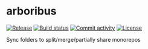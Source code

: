 # arboribus

[![Release](https://img.shields.io/github/v/release/9hgg/arboribus)](https://img.shields.io/github/v/release/9hgg/arboribus)
[![Build status](https://img.shields.io/github/actions/workflow/status/9hgg/arboribus/main.yml?branch=main)](https://github.com/9hgg/arboribus/actions/workflows/main.yml?query=branch%3Amain)
[![Commit activity](https://img.shields.io/github/commit-activity/m/9hgg/arboribus)](https://img.shields.io/github/commit-activity/m/9hgg/arboribus)
[![License](https://img.shields.io/github/license/9hgg/arboribus)](https://img.shields.io/github/license/9hgg/arboribus)

Sync folders to split/merge/partially share monorepos
